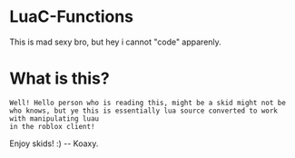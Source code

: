 # LuaC-Functions
This is mad sexy bro, but hey i cannot "code" apparenly.

# What is this?

```
Well! Hello person who is reading this, might be a skid might not be who knows, but ye this is essentially lua source converted to work with manipulating luau
in the roblox client!
```

Enjoy skids! :) -- Koaxy.

